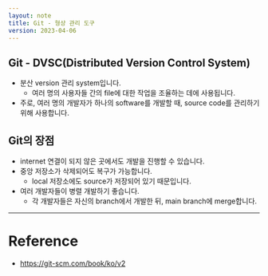 ```yaml
---
layout: note
title: Git - 형상 관리 도구
version: 2023-04-06
---
```





## Git - DVSC(Distributed Version Control System)

- 분산 version 관리 system입니다.
    - 여러 명의 사용자들 간의 file에 대한 작업을 조율하는 데에 사용됩니다.
- 주로, 여러 명의 개발자가 하나의 software를 개발할 때, source code를 관리하기 위해 사용합니다.




## Git의 장점

- internet 연결이 되지 않은 곳에서도 개발을 진행할 수 있습니다.
- 중앙 저장소가 삭제되어도 복구가 가능합니다.
    - local 저장소에도 source가 저장되어 있기 때문입니다.
- 여러 개발자들이 병렬 개발하기 좋습니다.
    - 각 개발자들은 자신의 branch에서 개발한 뒤, main branch에 merge합니다.




---




# Reference

- <https://git-scm.com/book/ko/v2>